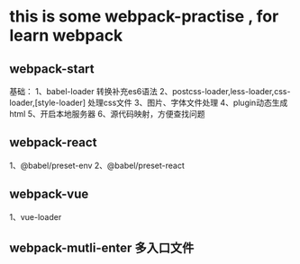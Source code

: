 # this is some webpack-practise , for learn webpack

## webpack-start
基础：
1、babel-loader 转换补充es6语法
2、postcss-loader,less-loader,css-loader,[style-loader] 处理css文件
3、图片、字体文件处理
4、plugin动态生成html
5、开启本地服务器
6、源代码映射，方便查找问题

## webpack-react
1、@babel/preset-env 
2、@babel/preset-react

## webpack-vue
1、vue-loader

## webpack-mutli-enter 多入口文件

